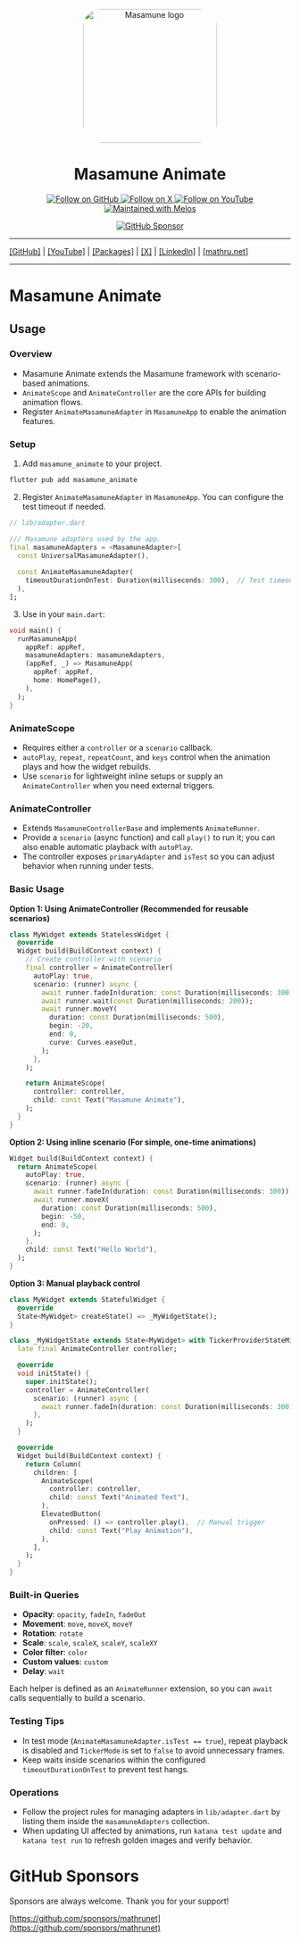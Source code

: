 <p align="center">
  <a href="https://mathru.net">
    <img width="240px" src="https://raw.githubusercontent.com/mathrunet/flutter_masamune/master/.github/images/icon.png" alt="Masamune logo" style="border-radius: 32px"s><br/>
  </a>
  <h1 align="center">Masamune Animate</h1>
</p>

<p align="center">
  <a href="https://github.com/mathrunet">
    <img src="https://img.shields.io/static/v1?label=GitHub&message=Follow&logo=GitHub&color=333333&link=https://github.com/mathrunet" alt="Follow on GitHub" />
  </a>
  <a href="https://x.com/mathru">
    <img src="https://img.shields.io/static/v1?label=@mathru&message=Follow&logo=X&color=0F1419&link=https://x.com/mathru" alt="Follow on X" />
  </a>
  <a href="https://www.youtube.com/c/mathrunetchannel">
    <img src="https://img.shields.io/static/v1?label=YouTube&message=Follow&logo=YouTube&color=FF0000&link=https://www.youtube.com/c/mathrunetchannel" alt="Follow on YouTube" />
  </a>
  <a href="https://github.com/invertase/melos">
    <img src="https://img.shields.io/static/v1?label=maintained%20with&message=melos&color=FF1493&link=https://github.com/invertase/melos" alt="Maintained with Melos" />
  </a>
</p>

<p align="center">
  <a href="https://github.com/sponsors/mathrunet"><img src="https://img.shields.io/static/v1?label=Sponsor&message=%E2%9D%A4&logo=GitHub&color=ff69b4&link=https://github.com/sponsors/mathrunet" alt="GitHub Sponsor" /></a>
</p>

---

[[GitHub]](https://github.com/mathrunet) | [[YouTube]](https://www.youtube.com/c/mathrunetchannel) | [[Packages]](https://pub.dev/publishers/mathru.net/packages) | [[X]](https://x.com/mathru) | [[LinkedIn]](https://www.linkedin.com/in/mathrunet/) | [[mathru.net]](https://mathru.net)

---

# Masamune Animate

## Usage

### Overview
- Masamune Animate extends the Masamune framework with scenario-based animations.
- `AnimateScope` and `AnimateController` are the core APIs for building animation flows.
- Register `AnimateMasamuneAdapter` in `MasamuneApp` to enable the animation features.

### Setup

1. Add `masamune_animate` to your project.

```bash
flutter pub add masamune_animate
```

2. Register `AnimateMasamuneAdapter` in `MasamuneApp`. You can configure the test timeout if needed.

```dart
// lib/adapter.dart

/// Masamune adapters used by the app.
final masamuneAdapters = <MasamuneAdapter>[
  const UniversalMasamuneAdapter(),
  
  const AnimateMasamuneAdapter(
    timeoutDurationOnTest: Duration(milliseconds: 300),  // Test timeout
  ),
];
```

3. Use in your `main.dart`:

```dart
void main() {
  runMasamuneApp(
    appRef: appRef,
    masamuneAdapters: masamuneAdapters,
    (appRef, _) => MasamuneApp(
      appRef: appRef,
      home: HomePage(),
    ),
  );
}
```

### AnimateScope
- Requires either a `controller` or a `scenario` callback.
- `autoPlay`, `repeat`, `repeatCount`, and `keys` control when the animation plays and how the widget rebuilds.
- Use `scenario` for lightweight inline setups or supply an `AnimateController` when you need external triggers.

### AnimateController
- Extends `MasamuneControllerBase` and implements `AnimateRunner`.
- Provide a `scenario` (async function) and call `play()` to run it; you can also enable automatic playback with `autoPlay`.
- The controller exposes `primaryAdapter` and `isTest` so you can adjust behavior when running under tests.

### Basic Usage

**Option 1: Using AnimateController (Recommended for reusable scenarios)**

```dart
class MyWidget extends StatelessWidget {
  @override
  Widget build(BuildContext context) {
    // Create controller with scenario
    final controller = AnimateController(
      autoPlay: true,
      scenario: (runner) async {
        await runner.fadeIn(duration: const Duration(milliseconds: 300));
        await runner.wait(const Duration(milliseconds: 200));
        await runner.moveY(
          duration: const Duration(milliseconds: 500),
          begin: -20,
          end: 0,
          curve: Curves.easeOut,
        );
      },
    );

    return AnimateScope(
      controller: controller,
      child: const Text("Masamune Animate"),
    );
  }
}
```

**Option 2: Using inline scenario (For simple, one-time animations)**

```dart
Widget build(BuildContext context) {
  return AnimateScope(
    autoPlay: true,
    scenario: (runner) async {
      await runner.fadeIn(duration: const Duration(milliseconds: 300));
      await runner.moveX(
        duration: const Duration(milliseconds: 500),
        begin: -50,
        end: 0,
      );
    },
    child: const Text("Hello World"),
  );
}
```

**Option 3: Manual playback control**

```dart
class MyWidget extends StatefulWidget {
  @override
  State<MyWidget> createState() => _MyWidgetState();
}

class _MyWidgetState extends State<MyWidget> with TickerProviderStateMixin {
  late final AnimateController controller;

  @override
  void initState() {
    super.initState();
    controller = AnimateController(
      scenario: (runner) async {
        await runner.fadeIn(duration: const Duration(milliseconds: 300));
      },
    );
  }

  @override
  Widget build(BuildContext context) {
    return Column(
      children: [
        AnimateScope(
          controller: controller,
          child: const Text("Animated Text"),
        ),
        ElevatedButton(
          onPressed: () => controller.play(),  // Manual trigger
          child: const Text("Play Animation"),
        ),
      ],
    );
  }
}
```

### Built-in Queries
- **Opacity**: `opacity`, `fadeIn`, `fadeOut`
- **Movement**: `move`, `moveX`, `moveY`
- **Rotation**: `rotate`
- **Scale**: `scale`, `scaleX`, `scaleY`, `scaleXY`
- **Color filter**: `color`
- **Custom values**: `custom`
- **Delay**: `wait`

Each helper is defined as an `AnimateRunner` extension, so you can `await` calls sequentially to build a scenario.

### Testing Tips
- In test mode (`AnimateMasamuneAdapter.isTest == true`), repeat playback is disabled and `TickerMode` is set to `false` to avoid unnecessary frames.
- Keep waits inside scenarios within the configured `timeoutDurationOnTest` to prevent test hangs.

### Operations
- Follow the project rules for managing adapters in `lib/adapter.dart` by listing them inside the `masamuneAdapters` collection.
- When updating UI affected by animations, run `katana test update` and `katana test run` to refresh golden images and verify behavior.

# GitHub Sponsors

Sponsors are always welcome. Thank you for your support!

[https://github.com/sponsors/mathrunet](https://github.com/sponsors/mathrunet)
